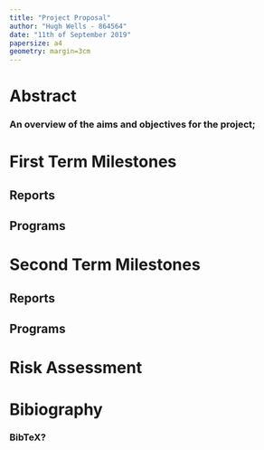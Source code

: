 ```yaml
---
title: "Project Proposal"
author: "Hugh Wells - 864564"
date: "11th of September 2019"
papersize: a4
geometry: margin=3cm
---
```


# Abstract
### An overview of the aims and objectives for the project;

# First Term Milestones 
## Reports
## Programs

# Second Term Milestones 
## Reports 
## Programs

# Risk Assessment 

# Bibiography 
### BibTeX? 

